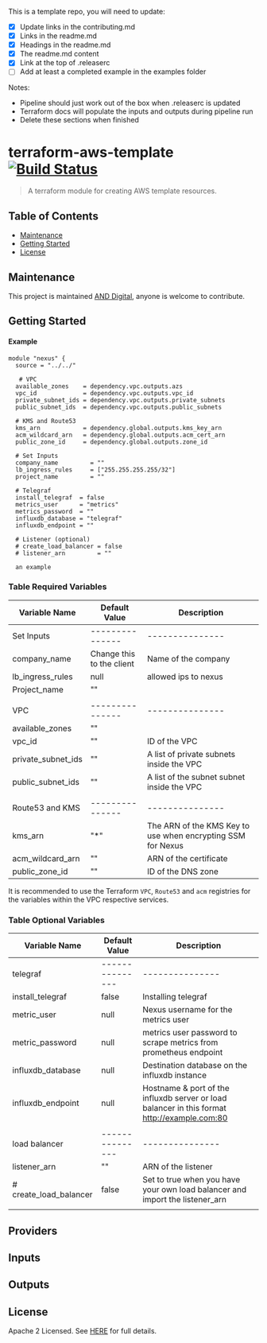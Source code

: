 This is a template repo, you will need to update:

- [x] Update links in the contributing.md
- [x] Links in the readme.md
- [x] Headings in the readme.md
- [x] The readme.md content
- [x] Link at the top of .releaserc
- [ ] Add at least a completed example in the examples folder

Notes:
- Pipeline should just work out of the box when .releaserc is updated
- Terraform docs will populate the inputs and outputs during pipeline run 
- Delete these sections when finished 

# terraform-aws-template [![Build Status](https://github.com/and-digital/terraform-aws-template/workflows/build/badge.svg)](https://github.com/and-digital-cloud/terraform-aws-template)

> A terraform module for creating AWS template resources.

## Table of Contents

- [Maintenance](#maintenance)
- [Getting Started](#getting-started)
- [License](#license)

## Maintenance

This project is maintained [AND Digital](https://github.com/and-digital-cloud), anyone is welcome to contribute.

## Getting Started

#### Example


```
module "nexus" {
  source = "../../"

   # VPC
  available_zones    = dependency.vpc.outputs.azs
  vpc_id             = dependency.vpc.outputs.vpc_id
  private_subnet_ids = dependency.vpc.outputs.private_subnets
  public_subnet_ids  = dependency.vpc.outputs.public_subnets
  
  # KMS and Route53
  kms_arn            = dependency.global.outputs.kms_key_arn
  acm_wildcard_arn   = dependency.global.outputs.acm_cert_arn
  public_zone_id     = dependency.global.outputs.zone_id

  # Set Inputs
  company_name         = ""
  lb_ingress_rules     = ["255.255.255.255/32"]
  project_name         = ""

  # Telegraf
  install_telegraf  = false
  metrics_user      = "metrics"
  metrics_password  = ""
  influxdb_database = "telegraf"
  influxdb_endpoint = ""

  # Listener (optional)
  # create_load_balancer = false
  # listener_arn         = ""

  an example

```

### Table Required Variables

| Variable Name      | Default Value             | Description                                                 |
| ------------------ | ------------------------- | ----------------------------------------------------------- |
| Set Inputs         | ---------------           | ---------------                                             |
| company_name       | Change this to the client | Name of the company                                         |
| lb_ingress_rules   | null                      | allowed ips to nexus                                        |
| Project_name       | ""                        |                                                             |
|                    |                           |                                                             |
| VPC                | ---------------           | ---------------                                             |
| available_zones    | ""                        |                                                             |
| vpc_id             | ""                        | ID of the VPC                                               |
| private_subnet_ids | ""                        | A list of private subnets inside the VPC                    |
| public_subnet_ids  | ""                        | A list of the subnet subnet inside the VPC                  |
|                    |                           |                                                             |
| Route53 and KMS    | ---------------           | ---------------                                             |
| kms_arn            | "*"                       | The ARN of the KMS Key to use when encrypting SSM for Nexus |
| acm_wildcard_arn   | ""                        | ARN of the certificate                                      |
| public_zone_id     | ""                        | ID of the DNS zone                                          |

It is recommended to use the Terraform `VPC`, `Route53` and `acm` registries for the variables within the VPC respective services.


### Table Optional Variables

| Variable Name          | Default Value   | Description                                                                                  |
| ---------------------- | --------------- | -------------------------------------------------------------------------------------------- |
| telegraf               | --------------- | ---------------                                                                              |
| install_telegraf       | false           | Installing telegraf                                                                          |
| metric_user            | null            | Nexus username for the metrics user                                                          |
| metric_password        | null            | metrics user password to scrape metrics from prometheus endpoint                             |
| influxdb_database      | null            | Destination database on the influxdb instance                                                |
| influxdb_endpoint      | null            | Hostname & port of the influxdb server or load balancer in this format http://example.com:80 |
|                        |                 |                                                                                              |
| load balancer          | --------------- | ---------------                                                                              |
| listener_arn           | ""              | ARN of the listener                                                                          |
| # create_load_balancer | false           | Set to true when you have your own load balancer and import the listener_arn                 |
|                        |                 |



<!--- BEGIN_TF_DOCS --->
## Providers

## Inputs

## Outputs

<!--- END_TF_DOCS --->

## License

Apache 2 Licensed. See [HERE](https://github.com/and-digital-cloud/terraform-aws-nexus/blob/master/LICENSE) for full details.